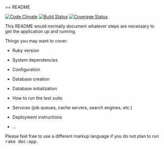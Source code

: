 == README

[![Code Climate](https://codeclimate.com/github/ulizko/new_flashcards/badges/gpa.svg)](https://codeclimate.com/github/ulizko/new_flashcards)
[![Build Status](https://travis-ci.org/ulizko/new_flashcards.svg?branch=master)](https://travis-ci.org/ulizko/new_flashcards)
[![Coverage Status](https://coveralls.io/repos/github/ulizko/new_flashcards/badge.svg?branch=master)](https://coveralls.io/github/ulizko/new_flashcards?branch=master)

This README would normally document whatever steps are necessary to get the
application up and running.

Things you may want to cover:

* Ruby version

* System dependencies

* Configuration

* Database creation

* Database initialization

* How to run the test suite

* Services (job queues, cache servers, search engines, etc.)

* Deployment instructions

* ...


Please feel free to use a different markup language if you do not plan to run
<tt>rake doc:app</tt>.

